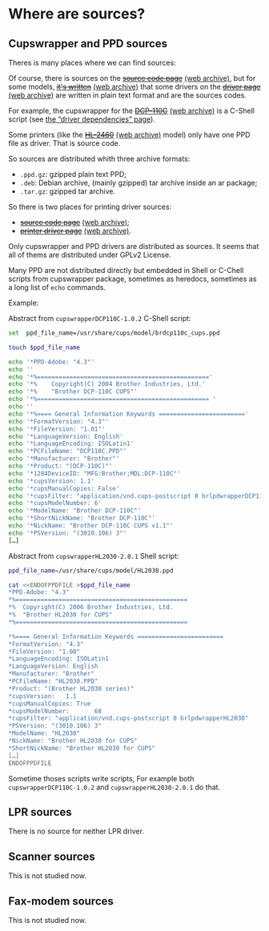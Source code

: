 Where are sources?
==================

Cupswrapper and PPD sources
---------------------------

Theres is many places where we can find sources:

Of course, there is sources on the ~~[source code page](http://welcome.solutions.brother.com/bsc/public_s/id/linux/en/download_src.html)~~ [(web archive)](http://web.archive.org/web/20140319075144/http://welcome.solutions.brother.com/bsc/public_s/id/linux/en/download_src.html), but for some models, ~~[it's written](http://welcome.solutions.brother.com/bsc/public_s/id/linux/en/download_src.html#plain%20text)~~ [(web archive)](http://web.archive.org/web/20140319075144/http://welcome.solutions.brother.com/bsc/public_s/id/linux/en/download_src.html#plain%20text) that some drivers on the ~~[driver page](http://welcome.solutions.brother.com/bsc/public_s/id/linux/en/download_prn.html)~~ [(web archive)](http://web.archive.org/web/20140319075144/http://welcome.solutions.brother.com/bsc/public_s/id/linux/en/download_prn.html) are written in plain text format and are the sources codes.

For example, the cupswrapper for the ~~[DCP-110C](http://welcome.solutions.brother.com/bsc/public_s/id/linux/en/download_prn.html#DCP-110C)~~ [(web archive)](http://web.archive.org/web/20140319075144/http://welcome.solutions.brother.com/bsc/public_s/id/linux/en/download_prn.html#DCP-110C) is a C-Shell script (see [the “driver dependencies” page](driver_dependencies.md)).

Some printers (like the ~~[HL-2460](http://welcome.solutions.brother.com/bsc/public_s/id/linux/en/download_prn.html#HL-2460)~~ [(web archive)](http://web.archive.org/web/20140319075144/http://welcome.solutions.brother.com/bsc/public_s/id/linux/en/download_prn.html#HL-2460) model) only have one PPD file as driver. That is source code.

So sources are distributed whith three archive formats:

* `.ppd.gz`: gzipped plain text PPD;
* `.deb`: Debian archive, (mainly gzipped) tar archive inside an ar package;
* `.tar.gz`: gzipped tar archive.

So there is two places for printing driver sources:

* ~~[source code page](http://welcome.solutions.brother.com/bsc/public_s/id/linux/en/download_src.html)~~ [(web archive)](http://web.archive.org/web/20140319075144/http://welcome.solutions.brother.com/bsc/public_s/id/linux/en/download_src.html);
* ~~[printer driver page](http://welcome.solutions.brother.com/bsc/public_s/id/linux/en/download_prn.html)~~ [(web archive)](http://web.archive.org/web/20140319075144/http://welcome.solutions.brother.com/bsc/public_s/id/linux/en/download_prn.html).

Only cupswrapper and PPD drivers are distributed as sources. It seems that all of thems are distributed under GPLv2 License.

Many PPD are not distributed directly but embedded in Shell or C-Chell scripts from cupswrapper package, sometimes as heredocs, sometimes as a long list of `echo` commands.

Example:

Abstract from ``cupswrapperDCP110C-1.0.2`` C-Shell script:

```sh
set  ppd_file_name=/usr/share/cups/model/brdcp110c_cups.ppd

touch $ppd_file_name

echo '*PPD-Adobe: "4.3"'                                                                >>$ppd_file_name
echo ''                                                                                 >>$ppd_file_name
echo '*%================================================'                               >>$ppd_file_name
echo '*%	Copyright(C) 2004 Brother Industries, Ltd.'                                    >>$ppd_file_name
echo '*%	"Brother DCP-110C CUPS"'                                                       >>$ppd_file_name
echo '*%================================================ '                              >>$ppd_file_name
echo ''                                                                                 >>$ppd_file_name
echo '*%==== General Information Keywords ========================'                     >>$ppd_file_name
echo '*FormatVersion: "4.3"'                                                            >>$ppd_file_name
echo '*FileVersion: "1.01"'                                                             >>$ppd_file_name
echo '*LanguageVersion: English'                                                        >>$ppd_file_name
echo '*LanguageEncoding: ISOLatin1'                                                     >>$ppd_file_name
echo '*PCFileName: "DCP110C.PPD"'                                                       >>$ppd_file_name
echo '*Manufacturer: "Brother"'                                                         >>$ppd_file_name
echo '*Product: "(DCP-110C)"'                                                           >>$ppd_file_name
echo '*1284DeviceID: "MFG:Brother;MDL:DCP-110C"'                                        >>$ppd_file_name
echo '*cupsVersion: 1.1'                                                                >>$ppd_file_name
echo '*cupsManualCopies: False'                                                         >>$ppd_file_name
echo '*cupsFilter: "application/vnd.cups-postscript 0 brlpdwrapperDCP110C"'             >>$ppd_file_name
echo '*cupsModelNumber: 6'                                                              >>$ppd_file_name
echo '*ModelName: "Brother DCP-110C"'                                                   >>$ppd_file_name
echo '*ShortNickName: "Brother DCP-110C"'                                               >>$ppd_file_name
echo '*NickName: "Brother DCP-110C CUPS v1.1"'                                          >>$ppd_file_name
echo '*PSVersion: "(3010.106) 3"'                                                       >>$ppd_file_name
[…]
```

Abstract from `cupswrapperHL2030-2.0.1` Shell script:

```sh
ppd_file_name=/usr/share/cups/model/HL2030.ppd

cat <<ENDOFPPDFILE >$ppd_file_name
*PPD-Adobe: "4.3"
*%================================================
*%	Copyright(C) 2006 Brother Industries, Ltd.
*%	"Brother HL2030 for CUPS"
*%================================================

*%==== General Information Keywords ========================
*FormatVersion: "4.3"
*FileVersion: "1.00"
*LanguageEncoding: ISOLatin1
*LanguageVersion: English
*Manufacturer: "Brother"
*PCFileName: "HL2030.PPD"
*Product: "(Brother HL2030 series)"
*cupsVersion:   1.1
*cupsManualCopies: True
*cupsModelNumber:       68
*cupsFilter: "application/vnd.cups-postscript 0 brlpdwrapperHL2030"
*PSVersion: "(3010.106) 3"
*ModelName: "HL2030"
*NickName: "Brother HL2030 for CUPS"
*ShortNickName: "Brother HL2030 for CUPS"
[…]
ENDOFPPDFILE
```

Sometime thoses scripts write scripts, For example both `cupswrapperDCP110C-1.0.2` and `cupswrapperHL2030-2.0.1` do that.

LPR sources
-----------

There is no source for neither LPR driver.

Scanner sources
---------------

This is not studied now.

Fax-modem sources
-----------------

This is not studied now.
